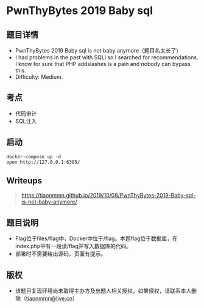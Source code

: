 # PwnThyBytes 2019 Baby sql

## 题目详情

- PwnThyBytes 2019 Baby sql is not baby anymore（题目名太长了）
- I had problems in the past with SQLi so I searched for recommendations. I know for sure that PHP addslashes is a pain and nobody can bypass this.
- Difficulty: Medium.

## 考点

- 代码审计
- SQL注入

## 启动

    docker-compose up -d
    open http://127.0.0.1:6385/

## Writeups

> https://tiaonmmn.github.io/2019/10/08/PwnThyBytes-2019-Baby-sql-is-not-baby-anymore/

## 题目说明
- Flag位于files/flag中，Docker中位于/flag。本题flag位于数据库，在index.php中有一段读/flag并写入数据库的代码。
- 部署时不需要给出源码，页面有提示。

## 版权
- 该题目复现环境尚未取得主办方及出题人相关授权，如果侵权，请联系本人删除（tiaonmmn@live.cn）



